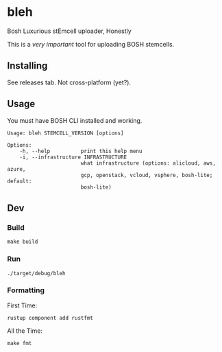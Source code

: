 # bleh
Bosh Luxurious stEmcell uploader, Honestly


This is a _very important_ tool for uploading BOSH stemcells.

## Installing

See releases tab. Not cross-platform (yet?).

## Usage

You must have BOSH CLI installed and working.

```
Usage: bleh STEMCELL_VERSION [options]

Options:
    -h, --help          print this help menu
    -i, --infrastructure INFRASTRUCTURE
                        what infrastructure (options: alicloud, aws, azure,
                        gcp, openstack, vcloud, vsphere, bosh-lite; default:
                        bosh-lite)
```

## Dev

### Build
```
make build
```

### Run
```
./target/debug/bleh
```

### Formatting
First Time:
```
rustup component add rustfmt
```

All the Time:
```
make fmt
```
